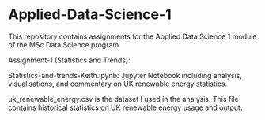 # Applied-Data-Science-1


This repository contains assignments for the Applied Data Science 1 module of the MSc Data Science program.

Assignment-1 (Statistics and Trends):

Statistics-and-trends-Keith.ipynb: Jupyter Notebook including analysis, visualisations, and commentary on UK renewable energy statistics. 

uk_renewable_energy.csv is the dataset I used in the analysis. This file contains historical statistics on UK renewable energy usage and output.
